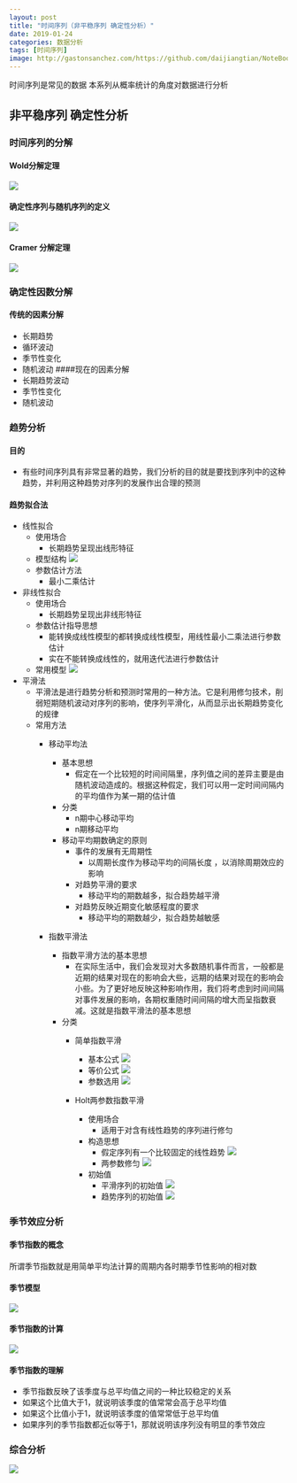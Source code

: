 ```yaml
---
layout: post
title: "时间序列（非平稳序列 确定性分析）"
date: 2019-01-24
categories: 数据分析
tags: [时间序列]
image: http://gastonsanchez.com/https://github.com/daijiangtian/NoteBook/blob/master/机器学习/时间序列/https://github.com/daijiangtian/NoteBook/blob/master/机器学习/时间序列/https://github.com/daijiangtian/NoteBook/blob/master/机器学习/时间序列/images/blog/mathjax_logo.png?raw=true?raw=true?raw=true
---
```


时间序列是常见的数据 本系列从概率统计的角度对数据进行分析

<!-- more -->

## 非平稳序列 确定性分析

### 时间序列的分解
#### Wold分解定理
![](https://github.com/daijiangtian/NoteBook/blob/master/机器学习/时间序列/images/图片70.png?raw=true)
#### 确定性序列与随机序列的定义
![](https://github.com/daijiangtian/NoteBook/blob/master/机器学习/时间序列/images/图片71.png?raw=true)
#### Cramer 分解定理
![](https://github.com/daijiangtian/NoteBook/blob/master/机器学习/时间序列/images/图片72.png?raw=true)
### 确定性因数分解
#### 传统的因素分解
* 长期趋势
* 循环波动  
* 季节性变化
* 随机波动
####现在的因素分解
* 长期趋势波动
* 季节性变化
* 随机波动

### 趋势分析
#### 目的
* 有些时间序列具有非常显著的趋势，我们分析的目的就是要找到序列中的这种趋势，并利用这种趋势对序列的发展作出合理的预测 
#### 趋势拟合法
* 线性拟合
    * 使用场合
        * 长期趋势呈现出线形特征
    * 模型结构
        ![](https://github.com/daijiangtian/NoteBook/blob/master/机器学习/时间序列/images/图片73.png?raw=true)
    * 参数估计方法
        * 最小二乘估计
* 非线性拟合
    * 使用场合
        * 长期趋势呈现出非线形特征 
    * 参数估计指导思想
        * 能转换成线性模型的都转换成线性模型，用线性最小二乘法进行参数估计
        * 实在不能转换成线性的，就用迭代法进行参数估计 
    * 常用模型
       ![](https://github.com/daijiangtian/NoteBook/blob/master/机器学习/时间序列/images/图片74.png?raw=true)
* 平滑法
    * 平滑法是进行趋势分析和预测时常用的一种方法。它是利用修匀技术，削弱短期随机波动对序列的影响，使序列平滑化，从而显示出长期趋势变化的规律 
    * 常用方法
        * 移动平均法
            * 基本思想
                * 假定在一个比较短的时间间隔里，序列值之间的差异主要是由随机波动造成的。根据这种假定，我们可以用一定时间间隔内的平均值作为某一期的估计值 
            * 分类
                * n期中心移动平均
                * n期移动平均
            * 移动平均期数确定的原则
                * 事件的发展有无周期性
                    * 以周期长度作为移动平均的间隔长度 ，以消除周期效应的影响
                * 对趋势平滑的要求
                    * 移动平均的期数越多，拟合趋势越平滑
                * 对趋势反映近期变化敏感程度的要求 
                    * 移动平均的期数越少，拟合趋势越敏感

        * 指数平滑法
            * 指数平滑方法的基本思想
                * 在实际生活中，我们会发现对大多数随机事件而言，一般都是近期的结果对现在的影响会大些，远期的结果对现在的影响会小些。为了更好地反映这种影响作用，我们将考虑到时间间隔对事件发展的影响，各期权重随时间间隔的增大而呈指数衰减。这就是指数平滑法的基本思想 
            * 分类
                * 简单指数平滑
                    * 基本公式
                        ![](https://github.com/daijiangtian/NoteBook/blob/master/机器学习/时间序列/images/图片75.png?raw=true)
                    * 等价公式
                        ![](https://github.com/daijiangtian/NoteBook/blob/master/机器学习/时间序列/images/图片76.png?raw=true)
                    * 参数选用
                        ![](https://github.com/daijiangtian/NoteBook/blob/master/机器学习/时间序列/images/图片77.png?raw=true)
                    
                * Holt两参数指数平滑
                    * 使用场合
                        * 适用于对含有线性趋势的序列进行修匀 
                    * 构造思想
                        * 假定序列有一个比较固定的线性趋势 
                            ![](https://github.com/daijiangtian/NoteBook/blob/master/机器学习/时间序列/images/图片78.png?raw=true)
                        * 两参数修匀
                            ![](https://github.com/daijiangtian/NoteBook/blob/master/机器学习/时间序列/images/图片79.png?raw=true)
                     * 初始值
                        * 平滑序列的初始值
                            ![](https://github.com/daijiangtian/NoteBook/blob/master/机器学习/时间序列/images/图片80.png?raw=true)
                        * 趋势序列的初始值
                            ![](https://github.com/daijiangtian/NoteBook/blob/master/机器学习/时间序列/images/图片81.png?raw=true)

### 季节效应分析
#### 季节指数的概念
所谓季节指数就是用简单平均法计算的周期内各时期季节性影响的相对数 
#### 季节模型
![](https://github.com/daijiangtian/NoteBook/blob/master/机器学习/时间序列/images/图片82.png?raw=true)
#### 季节指数的计算
![](https://github.com/daijiangtian/NoteBook/blob/master/机器学习/时间序列/images/图片83.png?raw=true)
#### 季节指数的理解
* 季节指数反映了该季度与总平均值之间的一种比较稳定的关系
* 如果这个比值大于1，就说明该季度的值常常会高于总平均值
* 如果这个比值小于1，就说明该季度的值常常低于总平均值
* 如果序列的季节指数都近似等于1，那就说明该序列没有明显的季节效应 
### 综合分析
![](https://github.com/daijiangtian/NoteBook/blob/master/机器学习/时间序列/images/图片84.png?raw=true)
